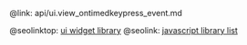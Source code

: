 @link: api/ui.view_ontimedkeypress_event.md

@seolinktop: [ui widget library](https://webix.com)
@seolink: [javascript library list](https://webix.com/widget/list/)